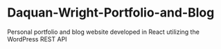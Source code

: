 # Daquan-Wright-Portfolio-and-Blog
Personal portfolio and blog website developed in React utilizing the WordPress REST API
